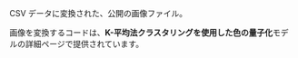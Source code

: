 ﻿CSV データに変換された、公開の画像ファイル。<p> </p>画像を変換するコードは、<strong>K-平均法クラスタリングを使用した色の量子化</strong>モデルの詳細ページで提供されています。<!--HONumber=42-->
